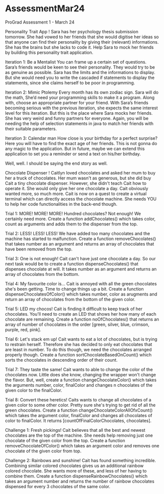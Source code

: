 # AssessmentMar24
ProGrad Assessment 1 - March 24

Personality Trait App !
Sara has her psychology thesis submission tomorrow. She had vowed to her friends that she would digitise her ideas so that anyone can find their personality by giving their (relevant) informations. She has the brains but she lacks to code it. Help Sara to mock her friends by building this personality trait application.

Iteration 1: Be a Mentalist
You can frame up a certain set of questions. Sara’s friends would be keen to see their personality. They would try to be as genuine as possible. Sara has the limits and the informations to display. But she would need you to write the cascaded if statements to display the statements, since she claims herself to be poor in programming.

Iteration 2: Mimic Ptolemy
Every month has its own zodiac sign. Sara will do the math, She’d need your programming skills to make it a program. Along with, choose an appropriate partner for your friend. With Sara’s friends becoming serious with the previous iteration, she expects the same interest level for this iteration. But this is the place where Sara mocks her friends. She has very weird and funny partners for everyone. Again, you will be needing the help of selection statements in java to match her friends with their suitable parameters.

Iteration 3: Calendar man
How close is your birthday for a perfect surprise? Here you will have to find the exact age of her friends. This is not gonna do any magic to the application. But in future, maybe we can extend this application to set you a reminder or send a text on his/her birthday.

Well, well. I should be saying the end story as well.

Chocolate Dispenser !
Caitlyn loved chocolates and asked her mum to buy her a truck of chocolates. Her mum wasn't as generous, but she did buy Cait a tiny chocolate dispenser. However, she didn't teach Cait how to operate it. She would only give her one chocolate a day. Cait obviously wanted more, so much more.
Cait is now on a quest to create a virtual terminal which can directly access the chocolate machine. She needs YOU to help her code functionalities in the back-end though.

Trial 1: MORE! MORE! MORE!
Hundred chocolates? Not enough! We certainly need more. Create a function addChocolates() which takes color, count as arguments and adds them to the dispenser from the top.

Trial 2: LESS! LESS! LESS!
We have added too many chocolates and the machine has started to malfunction. Create a function removeChocolates() that takes number as an argument and returns an array of chocolates that have been removed from the top.

Trial 3: One is not enough!
Cait can't have just one chocolate a day. So our next task would be to create a function dispenseChocolates() that dispenses chocolate at will. It takes number as an argument and returns an array of chocolates from the bottom.

Trial 4: My favourite color is...
Cait is annoyed with all the green chocolates she's been getting. Time to change things up a bit. Create a function dispenseChocolatesOfColor() which takes number, color as arugments and return an array of chocolates from the bottom of the given color.

Trial 5: LED my chocos!
Cait is finding it difficult to keep track of her chocolates. You'll need to create an LED that shows her how many of each chocolate are remaining. Create a function noOfChocolates() that returns an array of number of chocolates in the order [green, silver, blue, crimson, purple, red, pink].

Trial 6: Let's stack em up!
Cait wants to eat a lot of chocolates, but is trying to restrain herself. Therefore she has decided to only eat chocolates that are least in number. To do this though, we need the chocolates arranged properly though. Create a function sortChocolateBasedOnCount() which sorts the chocolates in descending order of their count.

Trial 7: They taste the same!
Cait wants to able to change the color of the chocolates now. Little does she know, changing the wrapper won't change the flavor. But, well, create a function changeChocolateColor() which takes the arguments number, color, finalColor and changes n chocolates of the given color to the finalColor.

Trial 8: Convert these heretics!
Caits wants to change all chocolates of a given color to some other color. Pretty sure she's trying to get rid of all the green chocolates. Create a function changeChocolateColorAllOfxCount() which takes the argument color, finalColor and changes all chocolates of color to finalColor. It returns [countOfFinalColorChocolates, chocolates].

Challenge 1: Fresh pickings!
Cait believes that all the best and newest chocolates are the top of the machine. She needs help removing just one chocolate of the given color from the top. Create a function removeChocolateOfColor() which takes an argument color and removes one chocolate of the given color from top.

Challenge 2: Rainbows and sunshine!
Cait has found something incredible. Combining similar colored chocolates gives us an additional rainbow colored chocolate. She wants more of these, and less of her having to combine them. Create a function dispenseRainbowChocolates() which takes an argument number and returns the number of rainbow chocolates dispensed for every 3 chocolates of the same color.

